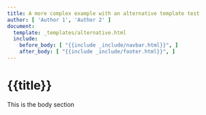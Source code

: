 ```yaml
---
title: A more complex example with an alternative template test
author: [ 'Author 1', 'Author 2' ]
document:
  template: _templates/alternative.html
  include:
    before_body: [ "{{include _include/navbar.html}}", ]
    after_body: [ "{{include _include/footer.html}}", ]
---
```


# {{title}}

This is the body section
